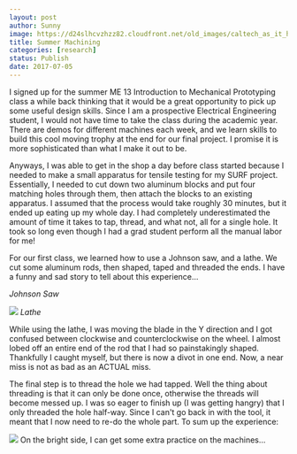 ```yaml
---
layout: post
author: Sunny
image: https://d24slhcvzhzz82.cloudfront.net/old_images/caltech_as_it_happens/6a0105349b8251970b01bb09aa5230970d.jpg
title: Summer Machining 
categories: [research]
status: Publish
date: 2017-07-05
---
```



I signed up for the summer ME 13 Introduction to Mechanical Prototyping class a while back thinking that it would be a great opportunity to pick up some useful design skills. Since I am a prospective Electrical Engineering student, I would not have time to take the class during the academic year. There are demos for different machines each week, and we learn skills to build this cool moving trophy at the end for our final project. I promise it is more sophisticated than what I make it out to be.

Anyways, I was able to get in the shop a day before class started because I needed to make a small apparatus for tensile testing for my SURF project. Essentially, I needed to cut down two aluminum blocks and put four matching holes through them, then attach the blocks to an existing apparatus. I assumed that the process would take roughly 30 minutes, but it ended up eating up my whole day. I had completely underestimated the amount of time it takes to tap, thread, and what not, all for a single hole. It took so long even though I had a grad student perform all the manual labor for me!

For our first class, we learned how to use a Johnson saw, and a lathe. We cut some aluminum rods, then shaped, taped and threaded the ends. I have a funny and sad story to tell about this experience...

*Johnson Saw*

![](https://d24slhcvzhzz82.cloudfront.net/old_images/caltech_as_it_happens/6a0105349b8251970b01b7c9072119970b.jpg)
*Lathe*

While using the lathe, I was moving the blade in the Y direction and I got confused between clockwise and counterclockwise on the wheel. I almost lobed off an entire end of the rod that I had so painstakingly shaped. Thankfully I caught myself, but there is now a divot in one end. Now, a near miss is not as bad as an ACTUAL miss.

The final step is to thread the hole we had tapped. Well the thing about threading is that it can only be done once, otherwise the threads will become messed up. I was so eager to finish up (I was getting hangry) that I only threaded the hole half-way. Since I can't go back in with the tool, it meant that I now need to re-do the whole part. To sum up the experience:

![](https://d24slhcvzhzz82.cloudfront.net/old_images/caltech_as_it_happens/6a0105349b8251970b01b8d2916fd9970c.jpg)
On the bright side, I can get some extra practice on the machines...


